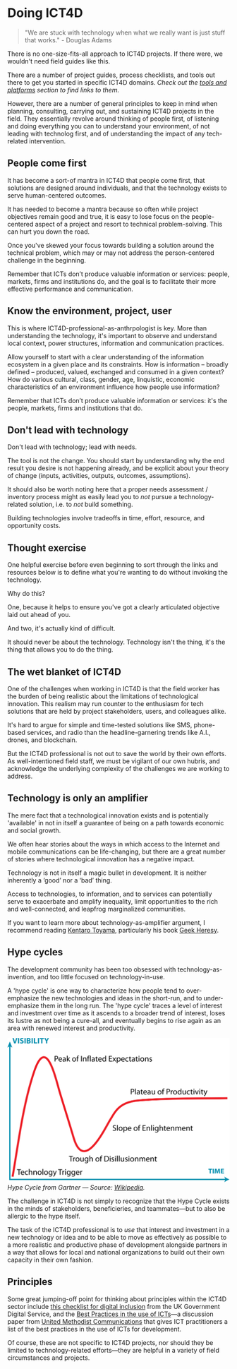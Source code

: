 # Doing ICT4D

> "We are stuck with technology when what we really want is just stuff that works." - Douglas Adams

There is no one-size-fits-all approach to ICT4D projects. If there were, we wouldn't need field guides like this. 

There are a number of project guides, process checklists, and tools out there to get you started in specific ICT4D domains. *Check out the [tools and platforms]() section to find links to them.*

However, there are a number of general principles to keep in mind when planning, consulting, carrying out, and sustaining ICT4D projects in the field. They essentially revolve around thinking of people first, of listening and doing everything you can to understand your environment, of not leading with technolog first, and of understanding the impact of any tech-related intervention.



## People come first

It has become a sort-of mantra in ICT4D that people come first, that solutions are designed around individuals, and that the technology exists to serve human-centered outcomes.

It has needed to become a mantra because so often while project objectives remain good and true, it is easy to lose focus on the people-centered aspect of a project and resort to technical problem-solving. This can hurt you down the road.

Once you've skewed your focus towards building a solution around the technical problem, which may or may not address the person-centered challenge in the beginning.

Remember that ICTs don’t produce valuable information or services: people, markets, firms and institutions do, and the goal is to facilitate their more effective performance and communication.


## Know the environment, project, user

This is where ICT4D-professional-as-anthrpologist is key. More than understanding the technology, it's important to observe and understand local context, power structures, information and communication practices.

Allow yourself to start with a clear understanding of the information ecosystem in a given place and its constraints. How is information – broadly defined – produced, valued, exchanged and consumed in a given context? How do various cultural, class, gender, age, linquistic, economic characteristics of an environment influence how people use information?

Remember that ICTs don’t produce valuable information or services: it's the people, markets, firms and institutions that do.



## Don't lead with technology

Don't lead with technology; lead with needs.

The tool is not the change. You should start by understanding why the end result you desire is not happening already, and be explicit about your theory of change (inputs, activities, outputs, outcomes, assumptions).

It should also be worth noting here that a proper needs assessment / inventory process might as easily lead you to *not* pursue a technology-related solution, i.e. to *not* build something.

Building technologies involve tradeoffs in time, effort, resource, and opportunity costs.



## Thought exercise

One helpful exercise before even beginning to sort through the links and resources below is to define what you're wanting to do without invoking the technology.

Why do this?

One, because it helps to ensure you've got a clearly articulated objective laid out ahead of you.

And two, it's actually kind of difficult.

It should never be about the technology. Technology isn't the thing, it's the thing that allows you to do the thing.



## The wet blanket of ICT4D

One of the challenges when working in ICT4D is that the field worker has the burden of being realistic about the limitations of technological innovation. This realism may run counter to the enthusiasm for tech solutions that are held by project stakeholders, users, and colleagues alike.

It's hard to argue for simple and time-tested solutions like SMS, phone-based services, and radio than the headline-garnering trends like A.I., drones, and blockchain.

But the ICT4D professional is not out to save the world by their own efforts. As well-intentioned field staff, we must be vigilant of our own hubris, and acknowledge the underlying complexity of the challenges we are working to address.



## Technology is only an amplifier

The mere fact that a technological innovation exists and is potentially 'available' in not in itself a guarantee of being on a path towards economic and social growth.

We often hear stories about the ways in which access to the Internet and mobile communications can be life-changing, but there are a great number of stories where technological innovation has a negative impact.

Technology is not in itself a magic bullet in development. It is neither inherently a ‘good’ nor a ‘bad’ thing.

Access to technologies, to information, and to services can potentially serve to exacerbate and amplify inequality, limit opportunities to the rich and well-connected, and leapfrog marginalized communities.

If you want to learn more about technology-as-amplifier argument, I recommend reading [Kentaro Toyama](http://www.kentarotoyama.org/), particularly his book [Geek Heresy](https://www.amazon.com/dp/161039528X/).



## Hype cycles

The development community has been too obsessed with technology-as-invention, and too little focused on technology-in-use.

A 'hype cycle' is one way to characterize how people tend to over-emphasize the new technologies and ideas in the short-run, and to under-emphasize them in the long run. The 'hype cycle' traces a level of interest and investment over time as it ascends to a broader trend of interest, loses its lustre as not being a cure-all, and eventually begins to rise again as an area with renewed interest and productivity.

![Hype Cycle](../images/hype-cycle.svg)
*Hype Cycle from Gartner — Source: [Wikipedia](https://en.wikipedia.org/wiki/Hype_cycle#/media/File:Gartner_Hype_Cycle.svg).*

The challenge in ICT4D is not simply to recognize that the Hype Cycle exists in the minds of stakeholders, beneficieries, and teammates—but to also be allergic to the hype itself.

The task of the ICT4D professional is to *use* that interest and investment in a new technology or idea and to be able to move as effectively as possible to a more realistic and productive phase of development alongside partners in a way that allows for local and national organizations to build out their own capacity in their own fashion.



## Principles

Some great jumping-off point for thinking about principles within the ICT4D sector include [this checklist for digital inclusion](https://gds.blog.gov.uk/2014/01/13/a-checklist-for-digital-inclusion-if-we-do-these-things-were-doing-digital-inclusion) from the UK Government Digital Service, and the [Best Practices in the use of ICTs](http://ow.ly/uLrRM)—a discussion paper from [United Methodist Communications](http://www.umcom.org/site/c.mrLZJ9PFKmG/b.2730433/k.BD83/Home.htm) that gives ICT practitioners a list of the best practices in the use of ICTs for development.

Of course, these are not specific to ICT4D projects, nor should they be limited to technology-related efforts—they are helpful in a variety of field circumstances and projects.


